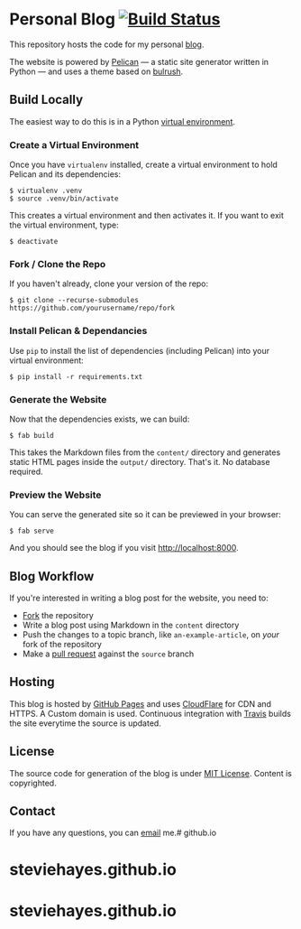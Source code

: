 # Personal Blog [![Build Status](https://travis-ci.org/ayushkumarshah/ayushkumarshah.github.io.svg?branch=source)](https://travis-ci.org/ayushkumarshah/ayushkumarshah.github.io)

This repository hosts the code for my personal [blog](https://shahayush.com).

The website is powered by [Pelican](http://getpelican.com/) — a static site generator written in Python — and uses a theme based on [bulrush](https://github.com/ayushkumarshah/bulrush).

## Build Locally

The easiest way to do this is in a Python [virtual environment](http://docs.python-guide.org/en/latest/dev/virtualenvs/).

### Create a Virtual Environment

Once you have `virtualenv` installed, create a virtual environment to hold Pelican and its dependencies:

    $ virtualenv .venv
    $ source .venv/bin/activate

This creates a virtual environment and then activates it. If you want to exit the virtual environment, type:

    $ deactivate

### Fork / Clone the Repo

If you haven't already, clone your version of the repo:

    $ git clone --recurse-submodules https://github.com/yourusername/repo/fork

### Install Pelican & Dependancies

Use `pip` to install the list of dependencies (including Pelican) into your virtual environment:

    $ pip install -r requirements.txt

### Generate the Website

Now that the dependencies exists, we can build:

    $ fab build

This takes the Markdown files from the `content/` directory and generates static HTML pages inside the `output/` directory. That's it. No database required.

### Preview the Website

You can serve the generated site so it can be previewed in your browser:

    $ fab serve

And you should see the blog if you visit [http://localhost:8000](http://localhost:8000).

## Blog Workflow

If you're interested in writing a blog post for the website, you need to:

- [Fork](https://github.com/ayushkumarshah/ayushkumarshah.github.io/fork) the repository
- Write a blog post using Markdown in the `content` directory
- Push the changes to a topic branch, like `an-example-article`, on *your* fork of the repository
- Make a [pull request](https://help.github.com/articles/using-pull-requests/) against the `source` branch

## Hosting

This blog is hosted by [GitHub Pages](https://pages.github.com/) and uses [CloudFlare](https://www.cloudflare.com) for CDN and HTTPS. A Custom domain is used. Continuous integration with [Travis](https://travis-ci.org) builds the site everytime the source is updated.

## License

The source code for generation of the blog is under [MIT License](https://github.com/ayushkumarshah/ayushkumarshah.github.io/blob/source/LICENSE.md). Content is copyrighted.

## Contact

If you have any questions, you can [email](mailto:steve.j.hayes@gmail.com) me.# github.io
# steviehayes.github.io
# steviehayes.github.io
